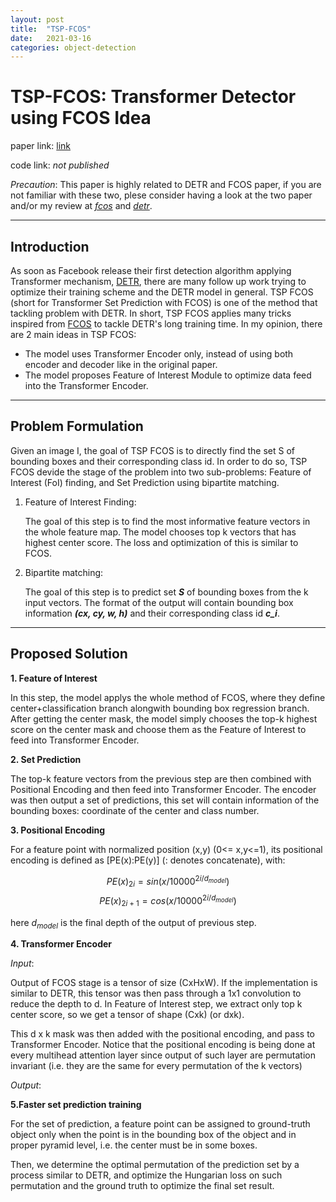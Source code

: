 ```yaml
---
layout: post
title:  "TSP-FCOS"
date:   2021-03-16
categories: object-detection
---
```

# TSP-FCOS: Transformer Detector using FCOS Idea

paper link: [link](https://arxiv.org/abs/2011.10881) 

code link: *not published*

*Precaution*: This paper is highly related to DETR and FCOS paper, if you are not familiar with these two, plese consider having a look at the two paper and/or my review at [*fcos*](https://github.com/tson1997/Deep-Learning-Paper/blob/main/Object%20Detection/One-Stage/FCOS.md) and [*detr*](https://github.com/tson1997/Deep-Learning-Paper/blob/main/Object%20Detection/Transformer/DETR.md).

****
## Introduction

As soon as Facebook release their first detection algorithm applying Transformer mechanism, [DETR](https://github.com/tson1997/Deep-Learning-Paper/blob/main/Object%20Detection/Transformer/DETR.md), there are many follow up work trying to optimize their training scheme and the DETR model in general. TSP FCOS (short for Transformer Set Prediction with FCOS) is one of the method that tackling problem with DETR. In short, TSP FCOS applies many tricks inspired from [FCOS](https://github.com/tson1997/Deep-Learning-Paper/blob/main/Object%20Detection/One-Stage/FCOS.md) to tackle DETR's long training time. In my opinion, there are 2 main ideas in TSP FCOS:

- The model uses Transformer Encoder only, instead of using both encoder and decoder like in the original paper.
- The model proposes Feature of Interest Module to optimize data feed into the Transformer Encoder.
****
## Problem Formulation
Given an image I, the goal of TSP FCOS is to directly find the set S of bounding boxes and their corresponding class id. In order to do so, TSP FCOS devide the stage of the problem into two sub-problems: Feature of Interest (FoI) finding, and Set Prediction using bipartite matching.

1. Feature of Interest Finding:
   
   The goal of this step is to find the most informative feature vectors in the whole feature map. The model chooses top k vectors that has highest center score. The loss and optimization of this is similar to FCOS.
   
2. Bipartite matching:

    The goal of this step is to predict set ***S*** of bounding boxes from the k input vectors. The format of the output will contain bounding box information ***(cx, cy, w, h)*** and their corresponding class id ***c_i***.

****
## Proposed Solution

**1. Feature of Interest**
   
In this step, the model applys the whole method of FCOS, where they define center+classification branch alongwith bounding box regression branch. After getting the center mask, the model simply chooses the top-k highest score on the center mask and choose them as the Feature of Interest to feed into Transformer Encoder.

**2. Set Prediction**
    
The top-k feature vectors from the previous step are then combined with Positional Encoding and then feed into Transformer Encoder. The encoder was then output a set of predictions, this set will contain information of the bounding boxes: coordinate of the center and class number.

**3. Positional Encoding**

For a feature point with normalized position (x,y) (0<= x,y<=1), its positional encoding is defined as [PE(x):PE(y)] (: denotes concatenate), with:

$$PE(x)_{2i} = sin(x/10000^{2i/d_{model}})$$
$$PE(x)_{2i+1} = cos(x/10000^{2i/d_{model}})$$

here $d_{model}$ is the final depth of the output of previous step.

**4. Transformer Encoder**

*Input*: 

Output of FCOS stage is a tensor of size (CxHxW). If the implementation is similar to DETR, this tensor was then pass through a 1x1 convolution to reduce the depth to d. In Feature of Interest step, we extract only top k center score, so we get a tensor of shape (Cxk) (or dxk).

This d x k mask was then added with the positional encoding, and pass to Transformer Encoder. Notice that the positional encoding is being done at every multihead attention layer since output of such layer are permutation invariant (i.e. they are the same for every permutation of the k vectors)

*Output*:

**5.Faster set prediction training**

For the set of prediction, a feature point can be assigned to ground-truth object only when the point is in the bounding box of the object and in proper pyramid level, i.e. the center must be in some boxes.

Then, we determine the optimal permutation of the prediction set by a process similar to DETR, and optimize the Hungarian loss on such permutation and the ground truth to optimize the final set result.
